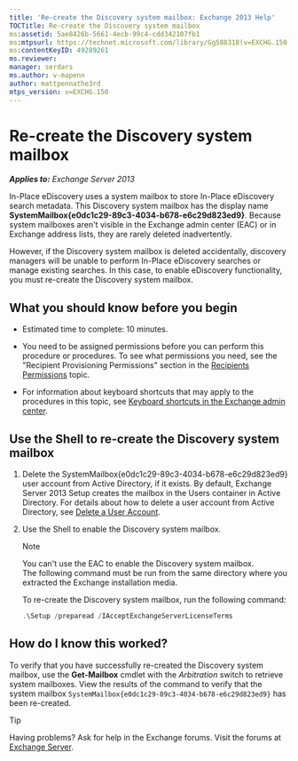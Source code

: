 ```yaml
---
title: 'Re-create the Discovery system mailbox: Exchange 2013 Help'
TOCTitle: Re-create the Discovery system mailbox
ms:assetid: 5ae8426b-5661-4ecb-99c4-cdd342107fb1
ms:mtpsurl: https://technet.microsoft.com/library/Gg588318(v=EXCHG.150)
ms:contentKeyID: 49289261
ms.reviewer: 
manager: serdars
ms.author: v-mapenn
author: mattpennathe3rd
mtps_version: v=EXCHG.150
---
```


# Re-create the Discovery system mailbox

_**Applies to:** Exchange Server 2013_

In-Place eDiscovery uses a system mailbox to store In-Place eDiscovery search metadata. This Discovery system mailbox has the display name **SystemMailbox{e0dc1c29-89c3-4034-b678-e6c29d823ed9}**. Because system mailboxes aren't visible in the Exchange admin center (EAC) or in Exchange address lists, they are rarely deleted inadvertently.

However, if the Discovery system mailbox is deleted accidentally, discovery managers will be unable to perform In-Place eDiscovery searches or manage existing searches. In this case, to enable eDiscovery functionality, you must re-create the Discovery system mailbox.

## What you should know before you begin

  - Estimated time to complete: 10 minutes.

  - You need to be assigned permissions before you can perform this procedure or procedures. To see what permissions you need, see the "Recipient Provisioning Permissions" section in the [Recipients Permissions](recipients-permissions-exchange-2013-help.md) topic.

  - For information about keyboard shortcuts that may apply to the procedures in this topic, see [Keyboard shortcuts in the Exchange admin center](keyboard-shortcuts-in-the-exchange-admin-center-2013-help.md).

## Use the Shell to re-create the Discovery system mailbox

1. Delete the SystemMailbox{e0dc1c29-89c3-4034-b678-e6c29d823ed9} user account from Active Directory, if it exists. By default, Exchange Server 2013 Setup creates the mailbox in the Users container in Active Directory. For details about how to delete a user account from Active Directory, see [Delete a User Account](https://go.microsoft.com/fwlink/p/?linkid=215850).

2. Use the Shell to enable the Discovery system mailbox.

    > [!NOTE]
    > You can't use the EAC to enable the Discovery system mailbox.<BR>The following command must be run from the same directory where you extracted the Exchange installation media.

    To re-create the Discovery system mailbox, run the following command:

    ```powershell
    .\Setup /preparead /IAcceptExchangeServerLicenseTerms
    ```

## How do I know this worked?

To verify that you have successfully re-created the Discovery system mailbox, use the **Get-Mailbox** cmdlet with the *Arbitration* switch to retrieve system mailboxes. View the results of the command to verify that the system mailbox `SystemMailbox{e0dc1c29-89c3-4034-b678-e6c29d823ed9}` has been re-created.

> [!TIP]
> Having problems? Ask for help in the Exchange forums. Visit the forums at [Exchange Server](https://go.microsoft.com/fwlink/p/?linkid=60612).

